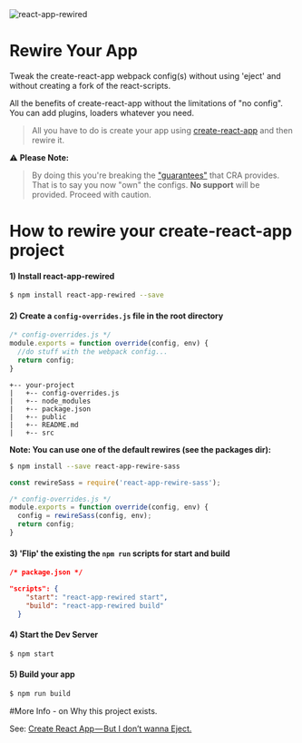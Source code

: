  <img alt="react-app-rewired" src="https://github.com/timarney/react-app-rewired/raw/master/assets/react-app-rewired.png" />

# Rewire Your App

Tweak the create-react-app webpack config(s) without using 'eject' and without creating a fork of the react-scripts.

All the benefits of create-react-app without the limitations of "no config". You can add plugins, loaders whatever you need.

> All you have to do is create your app using [create-react-app](https://github.com/facebookincubator/create-react-app) and then rewire it.

⚠️ **Please Note:**

> By doing this you're breaking the ["guarantees"](https://github.com/facebookincubator/create-react-app/issues/99#issuecomment-234657710) that CRA provides. That is to say you now "own" the configs. **No support** will be provided. Proceed with caution.

# How to rewire your create-react-app project


#### 1) Install react-app-rewired
```bash
$ npm install react-app-rewired --save
```

#### 2) Create a `config-overrides.js` file in the root directory

```javascript
/* config-overrides.js */
module.exports = function override(config, env) {
  //do stuff with the webpack config...
  return config;
}
```

```
+-- your-project
|   +-- config-overrides.js
|   +-- node_modules
|   +-- package.json
|   +-- public
|   +-- README.md
|   +-- src
```

**Note: You can use one of the default rewires (see the packages dir):**

```bash
$ npm install --save react-app-rewire-sass
```

```javascript
const rewireSass = require('react-app-rewire-sass');

/* config-overrides.js */
module.exports = function override(config, env) {
  config = rewireSass(config, env);
  return config;
}
```

#### 3) 'Flip' the existing the `npm run` scripts for start and build
```json
/* package.json */

"scripts": {
    "start": "react-app-rewired start",
    "build": "react-app-rewired build"
  }
```

#### 4) Start the Dev Server
```bash
$ npm start
```


#### 5) Build your app
```bash
$ npm run build
```

#More Info - on Why this project exists.

See: [Create React App — But I don’t wanna Eject.](https://medium.com/@timarney/but-i-dont-wanna-eject-3e3da5826e39#.x81bb4kji)
